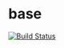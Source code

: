 # base

[![Build Status](https://cloud.drone.io/api/badges/rolehippie/base/status.svg)](https://cloud.drone.io/rolehippie/base)
